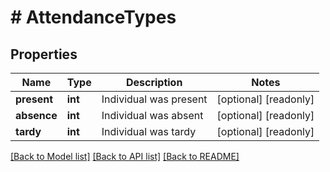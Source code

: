 # # AttendanceTypes

## Properties

Name | Type | Description | Notes
------------ | ------------- | ------------- | -------------
**present** | **int** | Individual was present | [optional] [readonly]
**absence** | **int** | Individual was absent | [optional] [readonly]
**tardy** | **int** | Individual was tardy | [optional] [readonly]

[[Back to Model list]](../../README.md#models) [[Back to API list]](../../README.md#endpoints) [[Back to README]](../../README.md)
